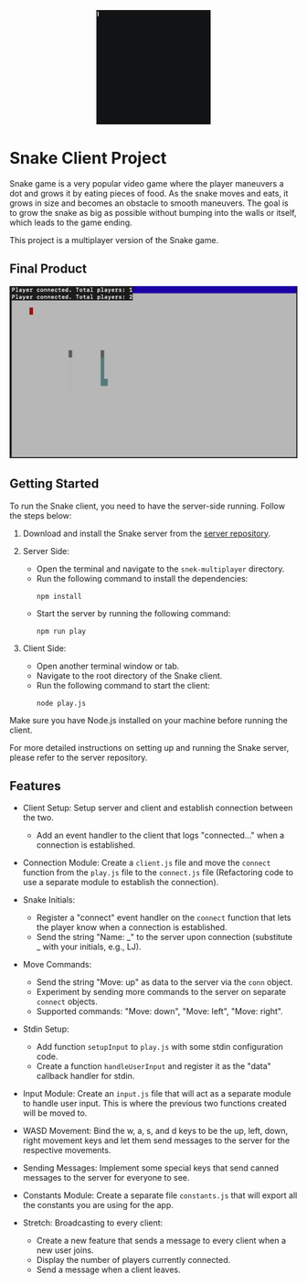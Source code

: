 <p align="center">
  <img src="snek.gif" alt="Timer Animation" width="200" height="200" />
</p>

# Snake Client Project

Snake game is a very popular video game where the player maneuvers a dot and grows it by eating pieces of food. As the snake moves and eats, it grows in size and becomes an obstacle to smooth maneuvers. The goal is to grow the snake as big as possible without bumping into the walls or itself, which leads to the game ending.

This project is a multiplayer version of the Snake game.

## Final Product

![Screenshot](snip.png)

## Getting Started

To run the Snake client, you need to have the server-side running. Follow the steps below:

1. Download and install the Snake server from the [server repository](https://github.com/taniarascia/snek).

2. Server Side:
   - Open the terminal and navigate to the `snek-multiplayer` directory.
   - Run the following command to install the dependencies:
     ```
     npm install
     ```
   - Start the server by running the following command:
     ```
     npm run play
     ```

3. Client Side:
   - Open another terminal window or tab.
   - Navigate to the root directory of the Snake client.
   - Run the following command to start the client:
     ```
     node play.js
     ```

Make sure you have Node.js installed on your machine before running the client.

For more detailed instructions on setting up and running the Snake server, please refer to the server repository.

## Features

- Client Setup: Setup server and client and establish connection between the two.
  - Add an event handler to the client that logs "connected..." when a connection is established.

- Connection Module: Create a `client.js` file and move the `connect` function from the `play.js` file to the `connect.js` file (Refactoring code to use a separate module to establish the connection).

- Snake Initials:
  - Register a "connect" event handler on the `connect` function that lets the player know when a connection is established.
  - Send the string "Name: _" to the server upon connection (substitute _ with your initials, e.g., LJ).

- Move Commands:
  - Send the string "Move: up" as data to the server via the `conn` object.
  - Experiment by sending more commands to the server on separate `connect` objects.
  - Supported commands: "Move: down", "Move: left", "Move: right".

- Stdin Setup:
  - Add function `setupInput` to `play.js` with some stdin configuration code.
  - Create a function `handleUserInput` and register it as the "data" callback handler for stdin.

- Input Module: Create an `input.js` file that will act as a separate module to handle user input. This is where the previous two functions created will be moved to.

- WASD Movement: Bind the w, a, s, and d keys to be the up, left, down, right movement keys and let them send messages to the server for the respective movements.

- Sending Messages: Implement some special keys that send canned messages to the server for everyone to see.

- Constants Module: Create a separate file `constants.js` that will export all the constants you are using for the app.

- Stretch: Broadcasting to every client:
  - Create a new feature that sends a message to every client when a new user joins.
  - Display the number of players currently connected.
  - Send a message when a client leaves.


